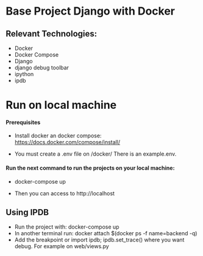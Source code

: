 # Base Project Django with Docker  


## Relevant Technologies:
* Docker
* Docker Compose
* Django
* django debug toolbar
* ipython
* ipdb


# Run on local machine
#### Prerequisites
* Install docker an docker compose: https://docs.docker.com/compose/install/ 

* You must create a .env file on /docker/ There is an example.env.

#### Run the next command to run the projects on your local machine:

* docker-compose up

* Then you can access to http://localhost

## Using IPDB
* Run the project with: docker-compose up
* In another terminal run: docker attach $(docker ps -f name=backend -q)
* Add the breakpoint or import ipdb; ipdb.set_trace() where you want debug. For example on web/views.py  